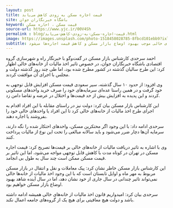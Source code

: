 ```yaml
---
layout: post
title: قیمت اجاره مسکن به زودی کاهش می‌یابد
site: باشگاه خبرنگاران جوان
keyword: قیمت مسکن ، احاره مسکن
source-url: https://www.yjc.ir/00V4Sh
permalink : blog/قیمت-اجاره-مسکن-به-زودی-کاهش-می‌یابد.html
image: https://images.unsplash.com/photo-1518458028785-8fbcd101ebb9?ixlib=rb-1.2.1&ixid=eyJhcHBfaWQiOjEyMDd9&auto=format&fit=crop&w=300&q=80
subtitle: یک کارشناس بازار مسکن گفت اخذ مالیات از خانه‌های خالی موجب بهبود اوضاع بازار مسکن و کاهش قیمت اجاره‌ها می‌شود.
---
```

احمد سرحدی کارشناس بازار مسکن در گفت‌وگو با خبرنگار راه و شهرسازی  گروه اقتصادی باشگاه خبرنگاران جوان، در خصوص تاثیر اخذ مالیات از خانه‌های خالی اظهار کرد: این طرح سالیان گذشته در کشور مطرح شده بود، اما طی چند روز گذشته دولت و مجلس با اجرای آن موافقت کردند.

وی افزود: از حدود ۱۰ سال گذشته، سیر سعودی قیمت مسکن افزایش قابل توجهی به خود گرفت و در همین راستا عده‌ای سرمایه‌های خود را صرف خرید واحد‌های مسکونی کردند و این پدیده به افزایش بیش از حد قیمت‌ها و اختلال در عرضه و تقاضا دامن زد.

این کارشناس بازار مسکن بیان کرد: دولت نیز در راستای مقابله با این افراد اقدام به اجرای طرح اخذ مالیات از خانه‌های خالی کرد تا این افراد یا واحد‌های خالی خود را بفروشند یا اجاره دهند.

سرحدی ادامه داد: با این وجود اگر محتکرین مسکن، واحد‌های احتکار شده را نگه دارند، سرمایه آن‌ها دچار ضرر می‌شود و باید سالانه مبالغی را تحت این نوع از مالیات پرداخت کنند.

وی با اشاره به تاثیر دریافت مالیات از خانه‌های خالی بر قیمت‌ها تصریح کرد: قیمت اجاره مسکن در تهران در کوتاه مدت با کاهش قابل توجهی مواجه می‌شود، اما این تاثیر بر قیمت مسکن ممکن است چند سال به طول بی انجامد.

این کارشناس بازار مسکن خاطر نشان کرد: پیک معاملات و نقل و انتقال در بازار مسکن مربوط به مهر ماه و اوایل تابستان است که با این وجود اخذ مالیات از خانه‌ها خالی نمی‌تواند تاثیر چندانی در سال جاری از خود نشان دهد، اما در سال آینده شاهد بهبود اوضاع بازار مسکن خواهیم بود.

سرحدی بیان کرد: امیدواریم قانون اخذ مالیات از خانه‌های خالی همیشه ادامه داشته باشد و دولت هیچ معافیتی برای هیچ یک از گروه‌های جامعه اعمال نکند.